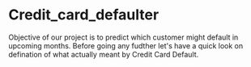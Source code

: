 # Credit_card_defaulter
Objective of our project is to predict which customer might default in upcoming months. Before going any fudther let's have a quick look on defination of what actually meant by Credit Card Default.
